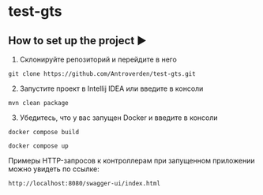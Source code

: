 # test-gts
## How to set up the project ▶

1) Склонируйте репозиторий и перейдите в него
```
git clone https://github.com/Antroverden/test-gts.git
```
2) Запустите проект в Intellij IDEA или введите в консоли
```
mvn clean package
```
3) Убедитесь, что у вас запущен Docker и введите в консоли
```
docker compose build
```
```
docker compose up
```
Примеры HTTP-запросов к контроллерам при запущенном приложении можно увидеть по ссылке:
```
http://localhost:8080/swagger-ui/index.html
```

